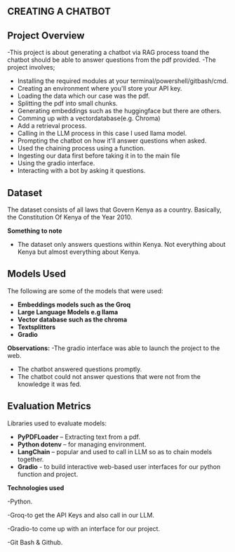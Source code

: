 ## CREATING A CHATBOT


## **Project Overview**
 
-This project is about generating a chatbot via RAG process toand the chatbot should be able to answer questions from the pdf provided.
-The project involves;

- Installing the required modules at your terminal/powershell/gitbash/cmd.
- Creating an environment where you'll store your API key.
- Loading the data which our case was the pdf.
- Splitting the pdf into small chunks.
- Generating embeddings such as the huggingface but there are others.
- Comming up with a  vectordatabase(e.g. Chroma)
- Add a retrieval process.
- Calling in the LLM process in this case I used llama model.
- Prompting the chatbot on how it'll answer questions when asked.
- Used the chaining process using a function.
- Ingesting our data first before taking it in to the main file
- Using the gradio interface.
- Interacting with a bot by asking it questions. 


## **Dataset**

The dataset consists of all laws that Govern Kenya as a country.
Basically, the Constitution Of Kenya of the Year 2010.
 

**Something to note**

- The dataset only answers questions within Kenya. Not everything about Kenya but almost everything about Kenya.

## **Models Used**

The following are some of the models  that were used:

- **Embeddings models such as the Groq**  
- **Large Language Models e.g llama**
- **Vector database such as the chroma**  
- **Textsplitters**
- **Gradio**

**Observations:**
-The gradio interface was able to launch the project to the web.
- The chatbot answered questions promptly.  
- The chatbot could not answer questions that were not from the knowledge it was fed.

## **Evaluation Metrics**

Libraries used to evaluate models:

- **PyPDFLoader** – Extracting text from a pdf. 
- **Python dotenv** – for managing environment.
- **LangChain** – popular and used to call in LLM so as to chain models together.
- **Gradio** - to build interactive web-based user interfaces for our python function and project.

**Technologies used**

-Python.

-Groq-to get the API Keys and also call in our LLM.

-Gradio-to come up with an interface for our project.

-Git Bash & Github.

